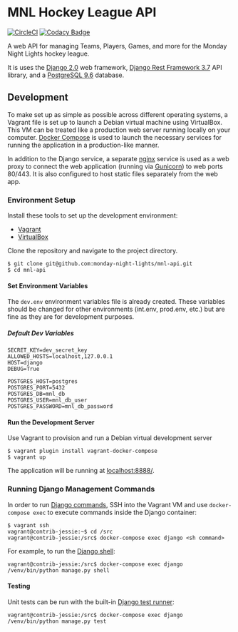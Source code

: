 # MNL Hockey League API

[![CircleCI](https://circleci.com/gh/monday-night-lights/mnl-api.svg?style=shield)](https://circleci.com/gh/monday-night-lights/mnl-api)
[![Codacy Badge](https://api.codacy.com/project/badge/Grade/6c339980c6f742c7a23de84e313e6af4)](https://www.codacy.com/app/jdrager2/mnl-api?utm_source=github.com&utm_medium=referral&utm_content=monday-night-lights/mnl-api&utm_campaign=badger) 

A web API for managing Teams, Players, Games, and more for the Monday Night
Lights hockey league.

It is uses the [Django 2.0](https://docs.djangoproject.com/en/2.0/) web
framework, [Django Rest Framework 3.7](http://www.django-rest-framework.org/)
API library, and a [PostgreSQL 9.6](https://www.postgresql.org/docs/9.6/static/index.html)
database.

## Development

To make set up as simple as possible across different operating systems, a
Vagrant file is set up to launch a Debian virtual machine using VirtualBox.
This VM can be treated like a production web server running locally on your
computer. [Docker Compose](https://docs.docker.com/compose/) is used to launch
the necessary services for running the application in a production-like manner.

In addition to the Django service, a separate [nginx](https://nginx.org/en/docs/)
service is used as a web proxy to connect the web application (running via
[Gunicorn](http://gunicorn.org/)) to web ports 80/443. It is also configured to
host static files separately from the web app.

### Environment Setup

Install these tools to set up the development environment:

- [Vagrant](https://www.vagrantup.com/downloads.html)
- [VirtualBox](https://www.virtualbox.org/wiki/Downloads)

Clone the repository and navigate to the project directory.

    $ git clone git@github.com:monday-night-lights/mnl-api.git
    $ cd mnl-api

#### Set Environment Variables

The `dev.env` environment variables file is already created. These variables
should be changed for other environments (int.env, prod.env, etc.) but are fine
as they are for development purposes.

##### Default Dev Variables

    SECRET_KEY=dev_secret_key
    ALLOWED_HOSTS=localhost,127.0.0.1
    HOST=django
    DEBUG=True

    POSTGRES_HOST=postgres
    POSTGRES_PORT=5432
    POSTGRES_DB=mnl_db
    POSTGRES_USER=mnl_db_user
    POSTGRES_PASSWORD=mnl_db_password

#### Run the Development Server

Use Vagrant to provision and run a Debian virtual development server

    $ vagrant plugin install vagrant-docker-compose
    $ vagrant up

The application will be running at [localhost:8888/](http://localhost:8888/).

### Running Django Management Commands

In order to run [Django commands](https://docs.djangoproject.com/en/2.0/ref/django-admin/),
SSH into the Vagrant VM and use `docker-compose exec` to execute commands
inside the Django container:

    $ vagrant ssh
    vagrant@contrib-jessie:~$ cd /src
    vagrant@contrib-jessie:/src$ docker-compose exec django <sh command>

For example, to run the
[Django shell](https://docs.djangoproject.com/en/2.0/ref/django-admin/#shell):

    vagrant@contrib-jessie:/src$ docker-compose exec django /venv/bin/python manage.py shell

#### Testing

Unit tests can be run with the built-in
[Django test runner](https://docs.djangoproject.com/en/2.0/topics/testing/overview/):

    vagrant@contrib-jessie:/src$ docker-compose exec django /venv/bin/python manage.py test
